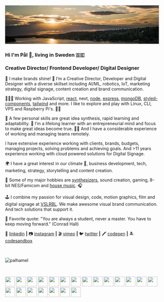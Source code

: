 [![bg][banner]][website]

### Hi I'm Pål 👋, living in Sweden 🇸🇪 

### Creative Director/ Frontend Developer/ Digital Designer

👨 I make brands shine! 🌟 I’m a Creative Director, Developer and Digital Designer with a diverse skillset including AI/ML, robotics, IoT, marketing strategy, digital signage, content creation and brand communication.

👨🏼‍💻 Working with JavaScript, [react][react], next, [node][node], [express][express], [mongoDB][mongodb], [styled-components][styled], [tailwind][tailwind] and more. I like to explore and play with Linux, CLI, VPS and Raspberry Pi's. 🙏🏻 

🧠 A few personal skills are great idea synthesis, rapid learning and adaptability.
🌟 I’m a lifelong learner with an entrepreneurial mind and focus to make great ideas become true.
🙋‍♂️ And I have a considerable experience of working and managing teams remotely.

I have extensive experience working with clients, brands, budgets, managing projects, solving problems and achieving goals. 
And >11 years experience working with cloud powered solutions for Digital Signage.

🌍 I have a great interest in our climate 🌱, business development, tech, marketing, strategy, storytelling and content creation.

🎹 Some of my major hobbies are [synthesizers], sound creation, gaming, 8-bit NES/Famicom and [house music]. 🎧

🕹 I combine my passion for visual design, code, motion graphics, film and digital signage at [VSLRBL][VSLRBL]. We make awesome visual brand communication. And tech solutions that support it.

💬 Favorite quote: "You are always a student, never a master. You have to keep moving forward." (Conrad Hall)

👔 [linkedin][linkedin] **|** 
📷 [instagram][instagram] **|** 
🎬 [vimeo][vimeo] **|** 
🐦 [twitter][twitter] **|** 
🖍 [codepen][codepen] **|** 
🏝 [codesandbox][codesandbox]


[banner]: https://raw.githubusercontent.com/palhamel/palhamel/master/background-sm.jpeg

[VSLRBL]: https://www.vslrbl.se/

[react]: https://reactjs.org/
[node]: https://nodejs.org/en/
[styled]: https://styled-components.com/
[express]: https://expressjs.com/
[mongoDb]: https://www.mongodb.com/
[tailwind]: https://tailwindcss.com

[website]: https://www.linkedin.com/in/palhamel/
[twitter]: https://twitter.com/palhamel
[instagram]: https://www.instagram.com/palhamel/
[linkedin]: https://www.linkedin.com/in/palhamel/
[vimeo]: https://vimeo.com/palhamel
[codepen]: https://codepen.io/palham
[codesandbox]: https://codesandbox.io/u/palhamel

[synthesizers]: https://en.wikipedia.org/wiki/Synthesizer
[house music]: https://en.wikipedia.org/wiki/House_music

<br>
<p><img align="center" src="https://github-readme-stats.vercel.app/api/top-langs/?username=palhamel&layout=compact&hide=html,css" alt="palhamel" /></p>

<br>
<p align="left">

<img height="32" width="32" src="https://unpkg.com/simple-icons@latest/icons/html5.svg" />
<img height="32" width="32" src="https://unpkg.com/simple-icons@latest/icons/javascript.svg" />
<img height="32" width="32" src="https://unpkg.com/simple-icons@latest/icons/react.svg" />
<img height="32" width="32" src="https://unpkg.com/simple-icons@latest/icons/mongodb.svg" />
<img height="32" width="32" src="https://unpkg.com/simple-icons@latest/icons/nodedotjs.svg" />
<img height="32" width="32" src="https://unpkg.com/simple-icons@latest/icons/express.svg" />

<img height="32" width="32" src="https://unpkg.com/simple-icons@latest/icons/css3.svg" />
<img height="32" width="32" src="https://unpkg.com/simple-icons@latest/icons/bootstrap.svg" />
<img height="32" width="32" src="https://unpkg.com/simple-icons@latest/icons/sass.svg" />
<img height="32" width="32" src="https://unpkg.com/simple-icons@latest/icons/tailwindcss.svg" />
<img height="32" width="32" src="https://unpkg.com/simple-icons@latest/icons/styledcomponents.svg" />
<img height="32" width="32" src="https://unpkg.com/simple-icons@latest/icons/webpack.svg" />

<img height="32" width="32" src="https://unpkg.com/simple-icons@latest/icons/firebase.svg" />
<img height="32" width="32" src="https://unpkg.com/simple-icons@latest/icons/googlecloud.svg" />
<img height="32" width="32" src="https://unpkg.com/simple-icons@latest/icons/netlify.svg" />
<img height="32" width="32" src="https://unpkg.com/simple-icons@latest/icons/amazonaws.svg" />
<img height="32" width="32" src="https://unpkg.com/simple-icons@latest/icons/git.svg" />
<img height="32" width="32" src="https://unpkg.com/simple-icons@latest/icons/github.svg" />

<img height="32" width="32" src="https://unpkg.com/simple-icons@latest/icons/linux.svg" />
<img height="32" width="32" src="https://unpkg.com/simple-icons@latest/icons/raspberrypi.svg" />

<img height="32" width="32" src="https://unpkg.com/simple-icons@latest/icons/figma.svg" />
  
</p>

